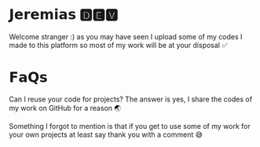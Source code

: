 # 𝗝𝗲𝗿𝗲𝗺𝗶𝗮𝘀 🅳🅴🆅
Welcome stranger :) as you may have seen I upload some of my codes I made to this platform so most of my work will be at your disposal ✅

# 𝗙𝗮𝗤𝘀
Can I reuse your code for projects?
The answer is yes, I share the codes of my work on GitHub for a reason 🌏

Something I forgot to mention is that if you get to use some of my work for your own projects at least say thank you with a comment 😅
